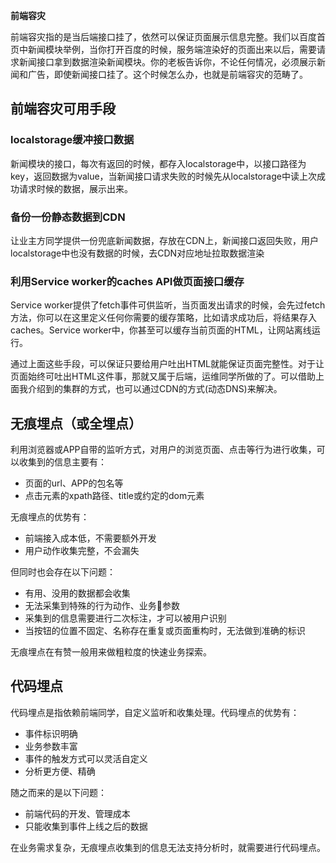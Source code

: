 **前端容灾**

前端容灾指的是当后端接口挂了，依然可以保证页面展示信息完整。我们以百度首页中新闻模块举例，当你打开百度的时候，服务端渲染好的页面出来以后，需要请求新闻接口拿到数据渲染新闻模块。你的老板告诉你，不论任何情况，必须展示新闻和广告，即使新闻接口挂了。这个时候怎么办，也就是前端容灾的范畴了。

## 前端容灾可用手段

### localstorage缓冲接口数据

新闻模块的接口，每次有返回的时候，都存入localstorage中，以接口路径为key，返回数据为value，当新闻接口请求失败的时候先从localstorage中读上次成功请求时候的数据，展示出来。

### 备份一份静态数据到CDN

让业主方同学提供一份兜底新闻数据，存放在CDN上，新闻接口返回失败，用户localstorage中也没有数据的时候，去CDN对应地址拉取数据渲染

### 利用Service worker的caches API做页面接口缓存

Service worker提供了fetch事件可供监听，当页面发出请求的时候，会先过fetch方法，你可以在这里定义任何你需要的缓存策略，比如请求成功后，将结果存入caches。Service worker中，你甚至可以缓存当前页面的HTML，让网站离线运行。

通过上面这些手段，可以保证只要给用户吐出HTML就能保证页面完整性。对于让页面始终可吐出HTML这件事，那就又属于后端，运维同学所做的了。可以借助上面我介绍到的集群的方式，也可以通过CDN的方式(动态DNS)来解决。



## 无痕埋点（或全埋点）

利用浏览器或APP自带的监听方式，对用户的浏览页面、点击等行为进行收集，可以收集到的信息主要有：

- 页面的url、APP的包名等
- 点击元素的xpath路径、title或约定的dom元素

无痕埋点的优势有：

- 前端接入成本低，不需要额外开发
- 用户动作收集完整，不会漏失

但同时也会存在以下问题：

- 有用、没用的数据都会收集
- 无法采集到特殊的行为动作、业务参数
- 采集到的信息需要进行二次标注，才可以被用户识别
- 当按钮的位置不固定、名称存在重复或页面重构时，无法做到准确的标识

无痕埋点在有赞一般用来做粗粒度的快速业务探索。

## 代码埋点

代码埋点是指依赖前端同学，自定义监听和收集处理。代码埋点的优势有：

- 事件标识明确
- 业务参数丰富
- 事件的触发方式可以灵活自定义
- 分析更方便、精确

随之而来的是以下问题：

- 前端代码的开发、管理成本
- 只能收集到事件上线之后的数据

在业务需求复杂，无痕埋点收集到的信息无法支持分析时，就需要进行代码埋点。
